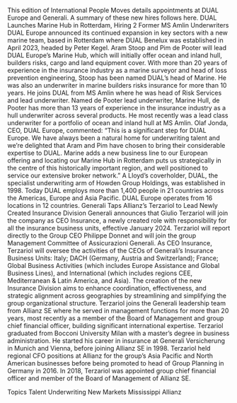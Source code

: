 This edition of International People Moves details appointments at DUAL Europe and Generali.
A summary of these new hires follows here.
DUAL Launches Marine Hub in Rotterdam, Hiring 2 Former MS Amlin Underwriters
DUAL Europe announced its continued expansion in key sectors with a new marine team, based in Rotterdam where DUAL Benelux was established in April 2023, headed by Peter Kegel.
Aram Stoop and Pim de Pooter will lead DUAL Europe’s Marine Hub, which will initially offer ocean and inland hull, builders risks, cargo and land equipment cover.
With more than 20 years of experience in the insurance industry as a marine surveyor and head of loss prevention engineering, Stoop has been named DUAL’s head of Marine. He was also an underwriter in marine builders risks insurance for more than 10 years. He joins DUAL from MS Amlin where he was head of Risk Services and lead underwriter.
Named de Pooter lead underwriter, Marine Hull, de Pooter has more than 13 years of experience in the insurance industry as a hull underwriter across several products. He most recently was a lead class underwriter for a portfolio of ocean and inland hull at MS Amlin.
Olaf Jonda, CEO, DUAL Europe, commented: “This is a significant step for DUAL Europe. We have always been a natural home for underwriting talent and we’re delighted that Aram and Pim have chosen to bring their considerable expertise to DUAL. Marine adds a new business line to our European offering and locating our Marine Hub in Rotterdam puts us strategically in the centre of this historically important region, and well positioned to service our extensive broker network.”
A Lloyd’s coverholder, DUAL, the specialist underwriting arm of Howden Group Holdings, was established in 1998. Today DUAL employs more than 1,400 people in 21 countries across the Americas, Europe and Asia Pacific. DUAL Europe operates from 16 locations in 12 countries.
Generali Taps Allianz’s Terzariol to Lead Newly Created Insurance Division
Generali announces that Giulio Terzariol will join the company as CEO Insurance, a newly created role with responsibility for all the insurance business units, effective January 2024.
Terzariol will report directly to the Group CEO Philippe Donnet and will join the group Management Committee of Assicurazioni Generali.
As CEO Insurance, Terzariol will oversee the activities of the CEOs of Generali’s Insurance Business Units: Italy; DACH (Germany, Austria and Switzerland); France; Global Business Activities (which includes Europe Assistance and Global Business Lines), and International (which includes regions CEE, Mediterranean & Latin America, and Asia).
The creation of the new Insurance Division aims to enhance coordination, effectiveness, and strategic alignment across geographies by streamlining and simplifying the group organizational structure.
Terzariol joins the Generali leadership team from Allianz SE where he served in management functions for more than 20 years, most recently as a member of the Board of Management and group chief financial officer, building significant international expertise.
Terzariol graduated from Bocconi University Milan with a master’s degree in business administration. He started his career in insurance at Generali Versicherung in Munich and Vienna, before joining Allianz SE in 1998. Terzariol held regional CFO positions at Allianz for the group’s Asia Pacific and North American businesses before being promoted to head of Group Planning in Germany in 2016. In 2018, Terzariol was appointed group chief financial officer and member of the Board of Management of Allianz SE.

Topics
Talent
Underwriting
New Markets
Mississippi
Allianz
